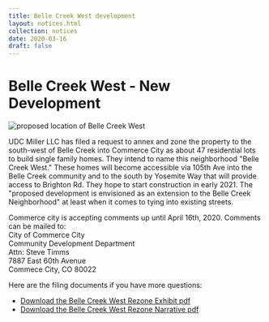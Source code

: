 ```yaml
---
title: Belle Creek West development
layout: notices.html
collection: notices
date: 2020-03-16
draft: false
---
```

# Belle Creek West - New Development

![proposed location of Belle Creek West](/assets/2020/BelleCreekWest.png)

UDC Miller LLC has filed a request to annex and zone the property to the south-west of Belle Creek into Commerce City as about 47 residential lots to build single family homes. They intend to name this neighborhood "Belle Creek West." These homes will become accessible via 105th Ave into the Belle Creek community and to the south by Yosemite Way that will provide access to Brighton Rd. They hope to start construction in early 2021. The "proposed development is envisioned as an extension to the Belle Creek Neighborhood" at least when it comes to tying into existing streets. 

Commerce city is accepting comments up until April 16th, 2020. Comments can be mailed to:<br/>
City of Commerce City<br/>
Community Development Department<br/>
Attn: Steve Timms<br/>
7887 East 60th Avenue<br/>
Commece City, CO 80022<br/>

Here are the filing documents if you have more questions:
 * [Download the Belle Creek West Rezone Exhibit pdf](/assets/2020/BelleCreekWestRezoneExhibit.pdf)
 * [Download the Belle Creek West Rezone Narrative pdf](/assets/2020/BelleCreekWestRezoneNarrative.pdf)
